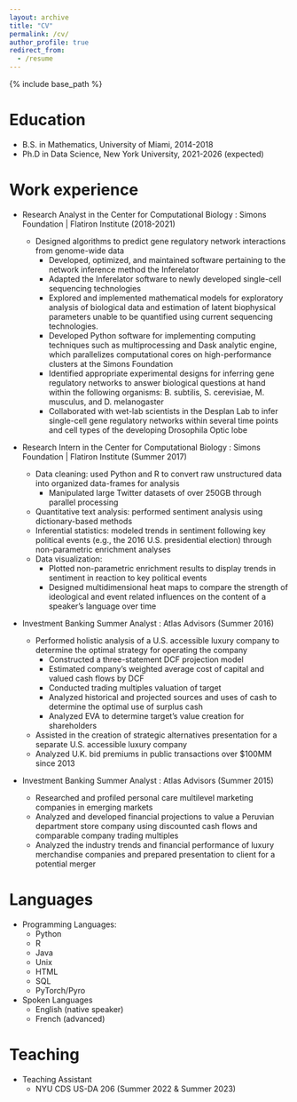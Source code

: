 ```yaml
---
layout: archive
title: "CV"
permalink: /cv/
author_profile: true
redirect_from:
  - /resume
---
```


{% include base_path %}

Education
======
* B.S. in Mathematics, University of Miami, 2014-2018
* Ph.D in Data Science, New York University, 2021-2026 (expected)

Work experience
======
* Research Analyst in the Center for Computational Biology : Simons Foundation | Flatiron Institute (2018-2021)
  * Designed algorithms to predict gene regulatory network interactions from genome-wide data
    * Developed, optimized, and maintained software pertaining to the network inference method the Inferelator
    * Adapted the Inferelator software to newly developed single-cell sequencing technologies
    * Explored and implemented mathematical models for exploratory analysis of biological data and estimation of latent biophysical parameters unable to be quantified using current sequencing technologies.
    * Developed Python software for implementing computing techniques such as multiprocessing and Dask analytic engine, which parallelizes computational cores on high-performance clusters at the Simons Foundation
    * Identified appropriate experimental designs for inferring gene regulatory networks to answer biological questions at hand within the following organisms: B. subtilis, S. cerevisiae, M. musculus, and D. melanogaster
    * Collaborated with wet-lab scientists in the Desplan Lab to infer single-cell gene regulatory networks within several time points and cell types of the developing Drosophila Optic lobe

* Research Intern in the Center for Computational Biology : Simons Foundation | Flatiron Institute (Summer 2017)
  * Data cleaning: used Python and R to convert raw unstructured data into organized data-frames for analysis
    * Manipulated large Twitter datasets of over 250GB through parallel processing
  * Quantitative text analysis: performed sentiment analysis using dictionary-based methods
  * Inferential statistics: modeled trends in sentiment following key political events (e.g., the 2016 U.S. presidential election) through non-parametric enrichment analyses 
  * Data visualization:
      * Plotted non-parametric enrichment results to display trends in sentiment in reaction to key political events
      * Designed multidimensional heat maps to compare the strength of ideological and event related influences on the content of a speaker’s language over time

* Investment Banking Summer Analyst : Atlas Advisors (Summer 2016)
  * Performed holistic analysis of a U.S. accessible luxury company to determine the optimal strategy for operating the company
    * Constructed a three-statement DCF projection model 
    * Estimated company’s weighted average cost of capital and valued cash flows by DCF
    * Conducted trading multiples valuation of target
    * Analyzed historical and projected sources and uses of cash to determine the optimal use of surplus cash
    * Analyzed EVA to determine target’s value creation for shareholders 
  * Assisted in the creation of strategic alternatives presentation for a separate U.S. accessible luxury company
  * Analyzed U.K. bid premiums in public transactions over $100MM since 2013

* Investment Banking Summer Analyst : Atlas Advisors (Summer 2015)
  * Researched and profiled personal care multilevel marketing companies in emerging markets 
  * Analyzed and developed financial projections to value a Peruvian department store company using discounted cash flows and comparable company trading multiples
  * Analyzed the industry trends and financial performance of luxury merchandise companies and prepared presentation to client for a potential merger 



Languages
======
* Programming Languages:
  * Python
  * R
  * Java
  * Unix
  * HTML
  * SQL
  * PyTorch/Pyro
* Spoken Languages
  * English (native speaker)
  * French (advanced)

  
Teaching
======
* Teaching Assistant
  * NYU CDS US-DA 206 (Summer 2022 & Summer 2023)
  

